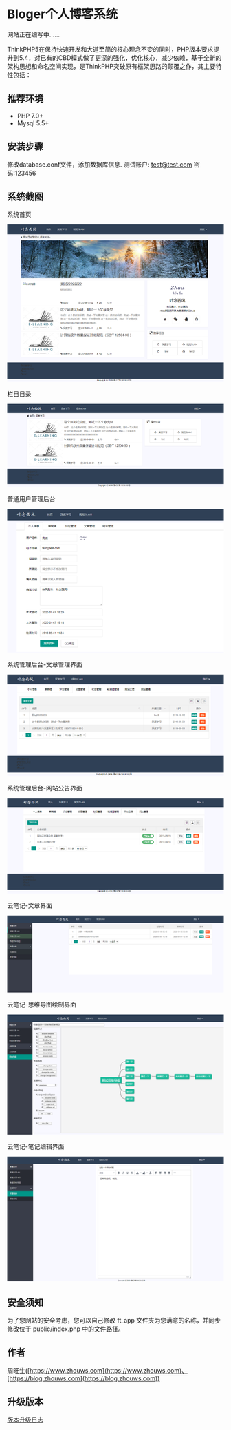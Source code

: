 Bloger个人博客系统
===============



网站正在编写中......



ThinkPHP5在保持快速开发和大道至简的核心理念不变的同时，PHP版本要求提升到5.4，对已有的CBD模式做了更深的强化，优化核心，减少依赖，基于全新的架构思想和命名空间实现，是ThinkPHP突破原有框架思路的颠覆之作，其主要特性包括：

## 推荐环境

- PHP 7.0+
- Mysql 5.5+

## 安装步骤
修改database.conf文件，添加数据库信息.
测试账户: test@test.com  密码:123456

## 系统截图

系统首页

![1](https://raw.githubusercontent.com/zhouws-chn/Bloger/master/images/1.png)

栏目目录

![1](images\2.png)

普通用户管理后台

![1](images\3.png)

系统管理后台-文章管理界面

![1](images\4.png)

系统管理后台-网站公告界面

![1](images\5.png)

云笔记-文章界面

![1](images\6.png)

云笔记-思维导图绘制界面

![1](images\7.png)

云笔记-笔记编辑界面

![1](images\8.png)

## 安全须知

为了您网站的安全考虑，您可以自己修改 ft_app 文件夹为您满意的名称，并同步修改位于 public/index.php 中的文件路径。


## 作者
周旺生([https://www.zhouws.com](https://www.zhouws.com)、[https://blog.zhouws.com](https://blog.zhouws.com))

## 升级版本
[版本升级日志](update.md)



